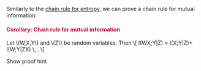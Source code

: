 <p>Similarly to the <a title="The Chain Rule" href="https://canvas.uva.nl/courses/2205/pages/the-chain-rule" data-api-endpoint="https://canvas.uva.nl/api/v1/courses/2205/pages/the-chain-rule" data-api-returntype="Page">chain rule for entropy</a>, we can prove a chain rule for mutual information:</p>
<div class="content-box pad-box-mini border border-trbl border-round">
<h4 style="color: #bc0031;"><strong>Corollary: Chain rule for mutual information</strong></h4>
Let \(W,X,Y\) and \(Z\) be random variables. Then \[ I(WX;Y|Z) = I(X;Y|Z)+ I(W;Y|ZX) \, . \]
<p><span class="element_toggler" role="button" aria-controls="group2" aria-label="Toggler" aria-expanded="false"><span class="Button">Show proof hint</span></span></p>
<div id="group2" style="display: none;">
<div class="content-box">Apply the <a title="Conditional Entropy" href="https://canvas.uva.nl/courses/2205/pages/the-chain-rule#corGeneralizedChainRule" data-api-returntype="Page" data-api-endpoint="https://canvas.uva.nl/api/v1/courses/2205/pages/the-chain-rule%23corGeneralizedChainRule">generalized chain rule</a>.
<p><span class="element_toggler" role="button" aria-controls="group2sub" aria-label="Toggler" aria-expanded="false"><span class="Button">Show full proof</span></span></p>
<div id="group2sub" style="display: none;">
<div class="content-box">\begin{align} I(WX;Y|Z) &amp;= H(WX|Z) - H(WX|YZ) \\ &amp;= (H(X|Z) + H(W | XZ)) - (H(X|YZ) + H(W|XYZ)) \\ &amp;= H(X|Z) - H(X|YZ) + H(W|XZ) - H(W|XYZ) \\ &amp;= I(X;Y|Z) + I(W;Y|XZ).\end{align}</div>
</div>
</div>
</div>
</div>
<p><span style="color: #ff00ff;"> </span></p>